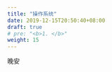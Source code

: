 ```yaml
---
title: "操作系统"
date: 2019-12-15T20:50:40+08:00
draft: true
# pre: "<b>1. </b>"
weight: 15
---
```


晚安